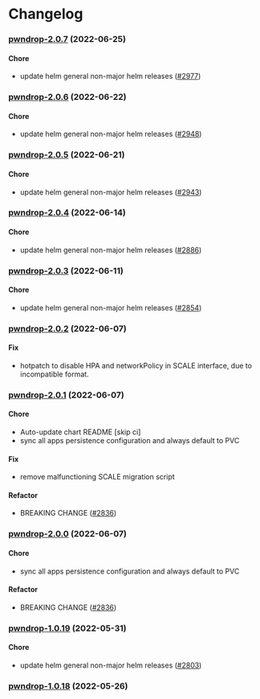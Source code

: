 # Changelog<br>


<a name="pwndrop-2.0.7"></a>
### [pwndrop-2.0.7](https://github.com/truecharts/apps/compare/pwndrop-2.0.6...pwndrop-2.0.7) (2022-06-25)

#### Chore

* update helm general non-major helm releases ([#2977](https://github.com/truecharts/apps/issues/2977))



<a name="pwndrop-2.0.6"></a>
### [pwndrop-2.0.6](https://github.com/truecharts/apps/compare/pwndrop-2.0.5...pwndrop-2.0.6) (2022-06-22)

#### Chore

* update helm general non-major helm releases ([#2948](https://github.com/truecharts/apps/issues/2948))



<a name="pwndrop-2.0.5"></a>
### [pwndrop-2.0.5](https://github.com/truecharts/apps/compare/pwndrop-2.0.4...pwndrop-2.0.5) (2022-06-21)

#### Chore

* update helm general non-major helm releases ([#2943](https://github.com/truecharts/apps/issues/2943))



<a name="pwndrop-2.0.4"></a>
### [pwndrop-2.0.4](https://github.com/truecharts/apps/compare/pwndrop-2.0.3...pwndrop-2.0.4) (2022-06-14)

#### Chore

* update helm general non-major helm releases ([#2886](https://github.com/truecharts/apps/issues/2886))



<a name="pwndrop-2.0.3"></a>
### [pwndrop-2.0.3](https://github.com/truecharts/apps/compare/pwndrop-2.0.2...pwndrop-2.0.3) (2022-06-11)

#### Chore

* update helm general non-major helm releases ([#2854](https://github.com/truecharts/apps/issues/2854))



<a name="pwndrop-2.0.2"></a>
### [pwndrop-2.0.2](https://github.com/truecharts/apps/compare/pwndrop-2.0.1...pwndrop-2.0.2) (2022-06-07)

#### Fix

* hotpatch to disable HPA and networkPolicy in SCALE interface, due to incompatible format.



<a name="pwndrop-2.0.1"></a>
### [pwndrop-2.0.1](https://github.com/truecharts/apps/compare/pwndrop-1.0.19...pwndrop-2.0.1) (2022-06-07)

#### Chore

* Auto-update chart README [skip ci]
* sync all apps persistence configuration and always default to PVC

#### Fix

* remove malfunctioning SCALE migration script

#### Refactor

* BREAKING CHANGE ([#2836](https://github.com/truecharts/apps/issues/2836))



<a name="pwndrop-2.0.0"></a>
### [pwndrop-2.0.0](https://github.com/truecharts/apps/compare/pwndrop-1.0.19...pwndrop-2.0.0) (2022-06-07)

#### Chore

* sync all apps persistence configuration and always default to PVC

#### Refactor

* BREAKING CHANGE ([#2836](https://github.com/truecharts/apps/issues/2836))



<a name="pwndrop-1.0.19"></a>
### [pwndrop-1.0.19](https://github.com/truecharts/apps/compare/pwndrop-1.0.18...pwndrop-1.0.19) (2022-05-31)

#### Chore

* update helm general non-major helm releases ([#2803](https://github.com/truecharts/apps/issues/2803))



<a name="pwndrop-1.0.18"></a>
### [pwndrop-1.0.18](https://github.com/truecharts/apps/compare/pwndrop-1.0.17...pwndrop-1.0.18) (2022-05-26)
